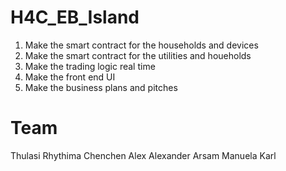 # H4C_EB_Island

1. Make the smart contract for the households and devices 
2. Make the smart contract for the utilities and houeholds
3. Make the trading logic real time 
4. Make the front end UI
5. Make the business plans and pitches

# Team
Thulasi
Rhythima
Chenchen
Alex
Alexander
Arsam
Manuela
Karl
